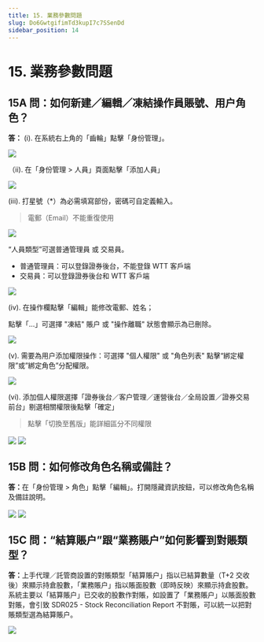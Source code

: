 ```yaml
---
title: 15. 業務參數問題
slug: Do6GwtgifimTd3kupI7c7SSenDd
sidebar_position: 14
---
```



# 15. 業務參數問題

## 15A 問：如何新建／編輯／凍結操作員賬號、用户角色？

<b>答：</b> (i). 在系統右上角的「齒輪」點擊「身份管理」。

<img src="/assets/GxrzbPOxWoCtsIxLak2cZi1gnJh.png" src-width="2636" src-height="719" align="center"/>

（ii). 在「身份管理 &gt; 人員」頁面點擊「添加人員」

<img src="/assets/TWNnbpbUeoc8rCxEXO1cu0uLnAb.png" src-width="2621" src-height="858" align="center"/>

(iii). 打星號（*）為必需填寫部份，密碼可自定義輸入。

> 電郵（Email）不能重復使用

<img src="/assets/D4bUb5JhRoil9hx0g9wcvWiPndd.png" src-width="2868" src-height="1633" align="center"/>

“人員類型”可選普通管理員 或 交易員。

- 普通管理員：可以登錄證券後台，不能登錄 WTT 客戶端
- 交易員：可以登錄證券後台和 WTT 客戶端

<img src="/assets/JPEfbCcfdoF5KWxJF7qcFkWpn7f.png" src-width="991" src-height="232"/>

(iv). 在操作欄點擊「編輯」能修改電郵、姓名；

點擊「...」可選擇 "凍結" 賬户 或 "操作離職" 狀態會顯示為已刪除。

<img src="/assets/LCjzb9pvZo2t2hxa2M9cxXvgnSd.png" src-width="2239" src-height="481" align="center"/>

(v). 需要為用户添加權限操作：可選擇 "個人權限" 或 "角色列表" 點擊“綁定權限”或”綁定角色”分配權限。

<img src="/assets/JrGubSEMdo90KoxtYs0cbnISnDg.png" src-width="2610" src-height="1335" align="center"/>

(vi). 添加個人權限選擇「證券後台／客户管理／運營後台／全局設置／證券交易前台」剔選相關權限後點擊「確定」

> 點擊「切換至舊版」能詳細區分不同權限

<img src="/assets/Pt4obFwuvo5KoIxnyjLcN8PXngb.png" src-width="2624" src-height="1345" align="center"/>

<img src="/assets/BI3obTtOCoptuaxFx7McU2LFnrc.png" src-width="2108" src-height="1412" align="center"/>

## 15B 問：如何修改角色名稱或備註？

<b>答：</b>在「身份管理 &gt; 角色」點擊「編輯」。打開隱藏資訊按鈕，可以修改角色名稱及備註說明。

<img src="/assets/BFLdbW1fCoXafsxlJTUc6jIynLe.png" src-width="2542" src-height="620" align="center"/>

<img src="/assets/LrOgbHGghowuNXxtjXecggq9n5c.png" src-width="2516" src-height="1268" align="center"/>

## 15C 問：“結算賬户”跟“業務賬户”如何影響到對賬類型？

<b>答：</b>上手代理／託管商設置的對賬類型「結算賬户」指以已結算數量（T+2 交收後）來顯示持倉股數，「業務賬户」指以賬面股數（即時反映）來顯示持倉股數。
系統主要以「結算賬户」已交收的股數作對賬，如設置了「業務賬户」以賬面股數對賬，會引致 SDR025 - Stock Reconciliation Report 不對賬，可以統一以把對賬類型選為結算賬户。

<img src="/assets/JEOybKwukolNKJx9d0UcpLfonXb.png" src-width="2672" src-height="1404" align="center"/>

